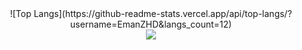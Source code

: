 <div align="center">
![Top Langs](https://github-readme-stats.vercel.app/api/top-langs/?username=EmanZHD&langs_count=12)</div>
<div align="center">
<img  src="https://github-readme-streak-stats.herokuapp.com?user=Hasnaaaae&theme=whatsapp-dark2&hide_border=true&border_radius=16&card_width=800"/>
</div>
